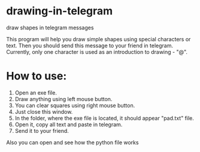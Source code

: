 # drawing-in-telegram
draw shapes in telegram messages

This program will help you draw simple shapes using special characters or text. Then you should send this message to your friend in telegram. Currently, only one character is used as an introduction to drawing - "@".


# How to use:
1. Open an exe file.
2. Draw anything using left mouse button.
3. You can clear squares using right mouse button.
4. Just close this window.
5. In the folder, where the exe file is located, it should appear "pad.txt" file.
6. Open it, copy all text and paste in telegram.
7. Send it to your friend.


Also you can open and see how the python file works

